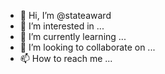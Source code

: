 - 👋 Hi, I’m @stateaward
- 👀 I’m interested in ...
- 🌱 I’m currently learning ...
- 💞️ I’m looking to collaborate on ...
- 📫 How to reach me ...

<!---
stateaward/stateaward is a ✨ special ✨ repository because its `README.md` (this file) appears on your GitHub profile.
You can click the Preview link to take a look at your changes.
--->
